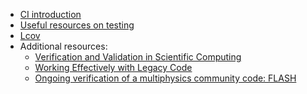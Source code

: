 <!-- testing-a -->
  * [CI introduction](https://docs.gitlab.com/ee/ci/introduction/)
  * [Useful resources on testing](https://bssw.io/items?topic=testing)
  * [Lcov](http://ltp.sourceforge.net/coverage/lcov.php)
  * Additional resources:
    * [Verification and Validation in Scientific Computing](https://doi.org/10.1017/CBO9780511760396)
    * [Working Effectively with Legacy Code](https://isbndb.com/book/9780131177055)
    * [Ongoing verification of a multiphysics community code: FLASH](https://doi.org/10.1002/spe.2220)
